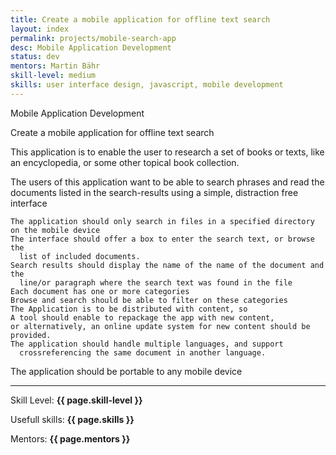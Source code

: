 ```yaml
---
title: Create a mobile application for offline text search
layout: index
permalink: projects/mobile-search-app
desc: Mobile Application Development
status: dev
mentors: Martin Bähr
skill-level: medium
skills: user interface design, javascript, mobile development
---
```

Mobile Application Development


Create a mobile application for offline text search

This application is to enable the user to research a set of books or texts,
like an encyclopedia, or some other topical book collection.

The users of this application want to be able to search phrases and read the
documents listed in the search-results using a simple, distraction free
interface

    The application should only search in files in a specified directory on the mobile device
    The interface should offer a box to enter the search text, or browse the
      list of included documents.
    Search results should display the name of the name of the document and the
      line/or paragraph where the search text was found in the file
    Each document has one or more categories
    Browse and search should be able to filter on these categories
    The Application is to be distributed with content, so
    A tool should enable to repackage the app with new content,
    or alternatively, an online update system for new content should be provided.
    The application should handle multiple languages, and support
      crossreferencing the same document in another language.

The application should be portable to any mobile device

* * *

Skill Level: **{{ page.skill-level }}**

Usefull skills: **{{ page.skills }}**

Mentors: **{{ page.mentors }}**
